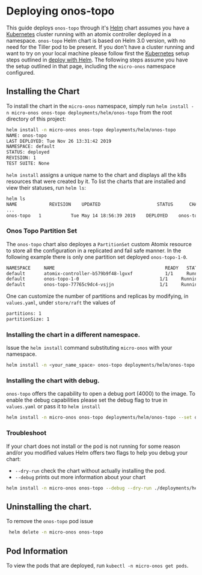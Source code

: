 # Deploying onos-topo

This guide deploys `onos-topo` through it's [Helm] chart assumes you have a [Kubernetes] cluster running 
with an atomix controller deployed in a namespace.
`onos-topo` Helm chart is based on Helm 3.0 version, with no need for the Tiller pod to be present. 
If you don't have a cluster running and want to try on your local machine please follow first 
the [Kubernetes] setup steps outlined in [deploy with Helm](https://docs.onosproject.org/developers/deploy_with_helm/).
The following steps assume you have the setup outlined in that page, including the `micro-onos` namespace configured. 

## Installing the Chart

To install the chart in the `micro-onos` namespace, simply run `helm install -n micro-onos onos-topo deployments/helm/onos-topo` from
the root directory of this project:

```bash
helm install -n micro-onos onos-topo deployments/helm/onos-topo
NAME: onos-topo
LAST DEPLOYED: Tue Nov 26 13:31:42 2019
NAMESPACE: default
STATUS: deployed
REVISION: 1
TEST SUITE: None
```

`helm install` assigns a unique name to the chart and displays all the k8s resources that were
created by it. To list the charts that are installed and view their statuses, run `helm ls`:

```bash
helm ls
NAME          	REVISION	UPDATED                 	STATUS  	CHART                    	APP VERSION	NAMESPACE
...
onos-topo	1       	Tue May 14 18:56:39 2019	DEPLOYED	onos-topo-0.0.1	        0.0.1      	default
```

### Onos Topo Partition Set

The `onos-topo` chart also deployes a `PartitionSet` custom Atomix resource to store all the 
configuration in a replicated and fail safe manner. 
In the following example there is only one partition set deployed
`onos-topo-1-0`.

```bash
NAMESPACE     NAME                                         READY   STATUS    RESTARTS   AGE
default       atomix-controller-b579b9f48-lgvxf            1/1     Running   0          63m
default       onos-topo-1-0                              1/1     Running   0          61m
default       onos-topo-77765c9dc4-vsjjn                 1/1     Running   0          61m
```

One can customize the number of partitions and replicas by modifying, in `values.yaml`, under `store/raft` 
the values of 
```bash 
partitions: 1
partitionSize: 1
```

### Installing the chart in a different namespace.

Issue the `helm install` command substituting `micro-onos` with your namespace.
```bash
helm install -n <your_name_space> onos-topo deployments/helm/onos-topo
```
### Installing the chart with debug. 
`onos-topo` offers the capability to open a debug port (4000) to the image.
To enable the debug capabilities please set the debug flag to true in `values.yaml` or pass it to `helm install`
```bash
helm install -n micro-onos onos-topo deployments/helm/onos-topo --set debug=true
```

### Troubleshoot

If your chart does not install or the pod is not running for some reason and/or you modified values Helm offers two flags to help you
debug your chart:  

* `--dry-run` check the chart without actually installing the pod. 
* `--debug` prints out more information about your chart

```bash
helm install -n micro-onos onos-topo --debug --dry-run ./deployments/helm/onos-topo/
```
## Uninstalling the chart.

To remove the `onos-topo` pod issue
```bash
 helm delete -n micro-onos onos-topo
```
## Pod Information

To view the pods that are deployed, run `kubectl -n micro-onos get pods`.

[Helm]: https://helm.sh/
[Kubernetes]: https://kubernetes.io/
[kind]: https://kind.sigs.k8s.io

